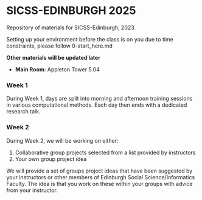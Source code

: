 # SICSS-EDINBURGH 2025

Repository of materials for SICSS-Edinburgh, 2023.

Setting up your environment before the class is on you due to time constraints, please follow 0-start_here.md

**Other materials will be updated later**

- **Main Room**: Appleton Tower 5.04

### Week 1

During Week 1, days are split into morning and afternoon training sessions in various computational methods. Each day then ends with a dedicated research talk.

### Week 2

During Week 2, we will be working on either:

1. Collaborative group projects selected from a list provided by instructors
2. Your own group project idea

We will provide a set of groups project ideas that have been suggested by your instructors or other members of Edinburgh Social Science/Informatics Faculty. The idea is that you work on these within your groups with advice from your instructor.
